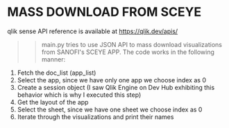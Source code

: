 # MASS DOWNLOAD FROM SCEYE  
qlik sense API reference is available at https://qlik.dev/apis/

>> main.py tries to use JSON API to mass download visualizations from SANOFI's SCEYE APP.
The code works in the following manner:

1. Fetch the doc_list (app_list)
2. Select the app, since we have only one app we choose index as 0
3. Create a session object (I saw Qlik Engine on Dev Hub exhibiting this behavior which is why I executed this step)
4. Get the layout of the app
5. Select the sheet, since we have one sheet we choose index as 0
6. Iterate through the visualizations and print their names
